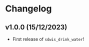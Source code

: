 # Changelog

<!--next-version-placeholder-->

## v1.0.0 (15/12/2023)

- First release of `sdwis_drink_water`!